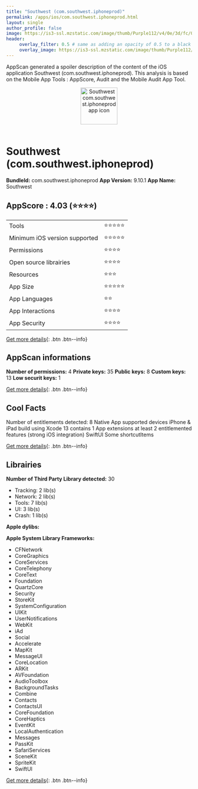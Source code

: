 ```yaml
---
title: "Southwest (com.southwest.iphoneprod)"
permalink: /apps/ios/com.southwest.iphoneprod.html
layout: single
author_profile: false
image: https://is3-ssl.mzstatic.com/image/thumb/Purple112/v4/0e/3d/fc/0e3dfc92-3870-5dd9-5b63-a95f78bbe2fe/AppIcon_Release-0-1x_U007emarketing-0-6-0-85-220.png/512x512bb.jpg
header: 
     overlay_filter: 0.5 # same as adding an opacity of 0.5 to a black background
     overlay_image: https://is3-ssl.mzstatic.com/image/thumb/Purple112/v4/0e/3d/fc/0e3dfc92-3870-5dd9-5b63-a95f78bbe2fe/AppIcon_Release-0-1x_U007emarketing-0-6-0-85-220.png/512x512bb.jpg
---
```

AppScan generated a spoiler description of the content of the iOS application Southwest (com.southwest.iphoneprod). This analysis is based on the Mobile App Tools : AppScore, Audit and the Mobile Audit App Tool.

  
  
<div style="text-align: center;"><img src="https://is3-ssl.mzstatic.com/image/thumb/Purple112/v4/0e/3d/fc/0e3dfc92-3870-5dd9-5b63-a95f78bbe2fe/AppIcon_Release-0-1x_U007emarketing-0-6-0-85-220.png/512x512bb.jpg" width="100" height="100" alt="Southwest com.southwest.iphoneprod app icon"></div></br>
  
# Southwest (com.southwest.iphoneprod)

**BundleId:** com.southwest.iphoneprod
**App Version:** 9.10.1
**App Name:** Southwest


## AppScore : 4.03 (⭐️⭐️⭐️⭐️) 

<table>
<tr><td> Tools </td><td> ⭐️⭐️⭐️⭐️⭐️ </td></tr>
<tr><td> Minimum iOS version supported </td><td> ⭐️⭐️⭐️⭐️⭐️ </td></tr>
<tr><td> Permissions </td><td> ⭐️⭐️⭐️⭐️ </td></tr>
<tr><td> Open source librairies </td><td> ⭐️⭐️⭐️⭐️ </td></tr>
<tr><td> Resources </td><td> ⭐️⭐️⭐️ </td></tr>
<tr><td> App Size </td><td> ⭐️⭐️⭐️⭐️⭐️ </td></tr>
<tr><td> App Languages </td><td> ⭐️⭐️ </td></tr>
<tr><td> App Interactions </td><td> ⭐️⭐️⭐️⭐️ </td></tr>
<tr><td> App Security </td><td> ⭐️⭐️⭐️⭐️ </td></tr>
</table>

[Get more details](/pricing.html){: .btn .btn--info}  
  
## AppScan informations 

**Number of permissions:** 4
**Private keys:** 35
**Public keys:** 8
**Custom keys:** 13
**Low securit keys:** 1
  
[Get more details](/pricing.html){: .btn .btn--info}

## Cool Facts

Number of entitlements detected: 8
Native App
supported devices iPhone & iPad
build using Xcode 13
contains 1 App extensions
at least 2 entitlemented features (strong iOS integration)
SwiftUI
Some shortcutItems 
  
[Get more details](/pricing.html){: .btn .btn--info}

## Librairies 
**Number of Third Party Library detected:** 30
- Tracking: 2 lib(s)
- Network: 2 lib(s)
- Tools: 7 lib(s)
- UI: 3 lib(s)
- Crash: 1 lib(s)

**Apple dylibs:**


**Apple System Library Frameworks:**
- CFNetwork
- CoreGraphics
- CoreServices
- CoreTelephony
- CoreText
- Foundation
- QuartzCore
- Security
- StoreKit
- SystemConfiguration
- UIKit
- UserNotifications
- WebKit
- iAd
- Social
- Accelerate
- MapKit
- MessageUI
- CoreLocation
- ARKit
- AVFoundation
- AudioToolbox
- BackgroundTasks
- Combine
- Contacts
- ContactsUI
- CoreFoundation
- CoreHaptics
- EventKit
- LocalAuthentication
- Messages
- PassKit
- SafariServices
- SceneKit
- SpriteKit
- SwiftUI


  
[Get more details](/pricing.html){: .btn .btn--info}

